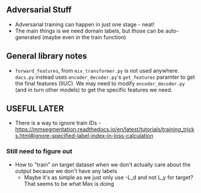 ## Adversarial Stuff
- Adversarial training can happen in just one stage - neat!
- The main things is we need domain labels, but those can be auto-generated (maybe even in the train function)

## General library notes
- `forward_features`, from `mix_transformer.py` is not used anywhere. `dacs.py` instead uses `encoder_decoder.py`'s `get_features` paramter to get the final features (IIUC). We may need to modify `encoder_decoder.py` (and in turn other models) to get the specific features we need.

## USEFUL LATER
- There is a way to ignore train IDs - https://mmsegmentation.readthedocs.io/en/latest/tutorials/training_tricks.html#ignore-specified-label-index-in-loss-calculation

### Still need to figure out
- How to "train" on target dataset when we don't actually care about the output because we don't have any labels
    - Maybe it's as simple as we just only use -L_d and not L_y for target? That seems to be what Max is doing
